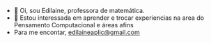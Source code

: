 - 👋 Oi, sou Edilaine, professora de matemática.
- 👀 Estou interessada em  aprender e trocar experiencias na area do Pensamento Computacional e  áreas afins
- Para me encontar, edilaineaplic@gmail.com
